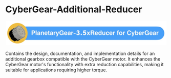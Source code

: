 # CyberGear-Additional-Reducer

![](./images/planetarygear-3-5xReducer-for-cybergear.png)

Contains the design, documentation, and implementation details for an additional gearbox compatible with the CyberGear motor. It enhances the CyberGear motor's functionality with extra reduction capabilities, making it suitable for applications requiring higher torque.
